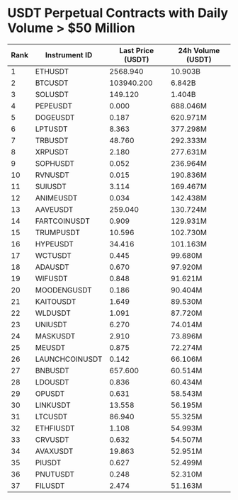 # USDT Perpetual Contracts with Daily Volume > $50 Million

| Rank | Instrument ID | Last Price (USDT) | 24h Volume (USDT) |
|------|---------------|-------------------|-------------------|
| 1 | ETHUSDT | 2568.940 | 10.903B |
| 2 | BTCUSDT | 103940.200 | 6.842B |
| 3 | SOLUSDT | 149.120 | 1.404B |
| 4 | PEPEUSDT | 0.000 | 688.046M |
| 5 | DOGEUSDT | 0.187 | 620.971M |
| 6 | LPTUSDT | 8.363 | 377.298M |
| 7 | TRBUSDT | 48.760 | 292.333M |
| 8 | XRPUSDT | 2.180 | 277.631M |
| 9 | SOPHUSDT | 0.052 | 236.964M |
| 10 | RVNUSDT | 0.015 | 190.836M |
| 11 | SUIUSDT | 3.114 | 169.467M |
| 12 | ANIMEUSDT | 0.034 | 142.438M |
| 13 | AAVEUSDT | 259.040 | 130.724M |
| 14 | FARTCOINUSDT | 0.909 | 129.931M |
| 15 | TRUMPUSDT | 10.596 | 102.730M |
| 16 | HYPEUSDT | 34.416 | 101.163M |
| 17 | WCTUSDT | 0.445 | 99.680M |
| 18 | ADAUSDT | 0.670 | 97.920M |
| 19 | WIFUSDT | 0.848 | 91.621M |
| 20 | MOODENGUSDT | 0.186 | 90.404M |
| 21 | KAITOUSDT | 1.649 | 89.530M |
| 22 | WLDUSDT | 1.091 | 87.720M |
| 23 | UNIUSDT | 6.270 | 74.014M |
| 24 | MASKUSDT | 2.910 | 73.896M |
| 25 | MEUSDT | 0.875 | 72.274M |
| 26 | LAUNCHCOINUSDT | 0.142 | 66.106M |
| 27 | BNBUSDT | 657.600 | 60.514M |
| 28 | LDOUSDT | 0.836 | 60.434M |
| 29 | OPUSDT | 0.631 | 58.543M |
| 30 | LINKUSDT | 13.558 | 56.195M |
| 31 | LTCUSDT | 86.940 | 55.325M |
| 32 | ETHFIUSDT | 1.108 | 54.993M |
| 33 | CRVUSDT | 0.632 | 54.507M |
| 34 | AVAXUSDT | 19.863 | 52.951M |
| 35 | PIUSDT | 0.627 | 52.499M |
| 36 | PNUTUSDT | 0.248 | 52.310M |
| 37 | FILUSDT | 2.474 | 51.163M |
